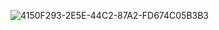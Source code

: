 ![4150F293-2E5E-44C2-87A2-FD674C05B3B3](https://github.com/vampaku/vampaku/assets/139192960/ffba2e90-8a6a-4997-908c-c8f41a2dbd93)


